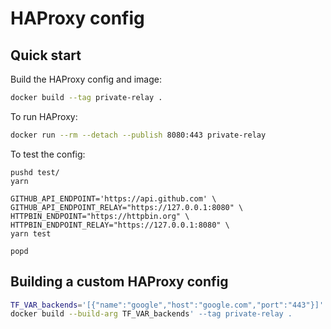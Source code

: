 # HAProxy config

## Quick start

Build the HAProxy config and image:

```bash
docker build --tag private-relay .
```

To run HAProxy:

```bash
docker run --rm --detach --publish 8080:443 private-relay
```

To test the config:

```
pushd test/
yarn

GITHUB_API_ENDPOINT='https://api.github.com' \
GITHUB_API_ENDPOINT_RELAY="https://127.0.0.1:8080" \
HTTPBIN_ENDPOINT="https://httpbin.org" \
HTTPBIN_ENDPOINT_RELAY="https://127.0.0.1:8080" \
yarn test

popd
```

## Building a custom HAProxy config

```bash
TF_VAR_backends='[{"name":"google","host":"google.com","port":"443"}]'
docker build --build-arg TF_VAR_backends' --tag private-relay .
```
